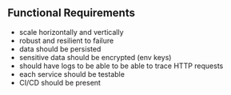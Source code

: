 ## Functional Requirements

- scale horizontally and vertically
- robust and resilient to failure
- data should be persisted
- sensitive data should be encrypted (env keys)
- should have logs to be able to be able to trace HTTP requests
- each service should be testable
- CI/CD should be present
